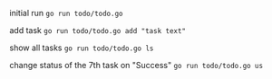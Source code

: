 initial run
`go run todo/todo.go`

add task
`go run todo/todo.go add "task text"`

show all tasks
`go run todo/todo.go ls`

change status of the 7th task on "Success"
`go run todo/todo.go us`